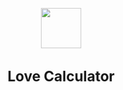 <p align="center">
    <img  height="80" src="">
  </a>
</p>
<h1 align="center">Love Calculator</h1>

